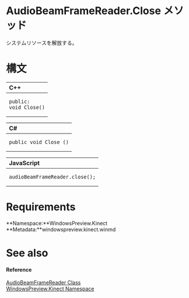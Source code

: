 AudioBeamFrameReader.Close メソッド  
=================================  

システムリソースを解放する。
<span id="syntaxSection"></span>

構文  
======  

<table>
<colgroup>
<col width="100%" />
</colgroup>
<thead>
<tr class="header">
<th align="left">C++</th>
</tr>
</thead>
<tbody>
<tr class="odd">
<td align="left"><pre><code>public:  
void Close()</code></pre></td>
</tr>
</tbody>
</table>

<table>
<colgroup>
<col width="100%" />
</colgroup>
<thead>
<tr class="header">
<th align="left">C#</th>
</tr>
</thead>
<tbody>
<tr class="odd">
<td align="left"><pre><code>public void Close ()</code></pre></td>
</tr>
</tbody>
</table>

<table>
<colgroup>
<col width="100%" />
</colgroup>
<thead>
<tr class="header">
<th align="left">JavaScript</th>
</tr>
</thead>
<tbody>
<tr class="odd">
<td align="left"><pre><code>audioBeamFrameReader.close();</code></pre></td>
</tr>
</tbody>
</table>

<span id="requirements"></span>

Requirements  
============  

**Namespace:**WindowsPreview.Kinect  
**Metadata:**windowspreview.kinect.winmd  

<span id="ID4EV"></span>

See also  
========  

<span id="ID4EX"></span>
#### Reference  

[AudioBeamFrameReader Class](../../AudioBeamFrameReader_Class.md)  
 [WindowsPreview.Kinect Namespace](../../../Kinect.md)  



<!--Please do not edit the data in the comment block below.-->
<!--
TOCTitle : Close Method
RLTitle : AudioBeamFrameReader.Close Method
KeywordK : Close method
KeywordK : AudioBeamFrameReader.Close method
KeywordF : WindowsPreview.Kinect.AudioBeamFrameReader.Close
KeywordF : AudioBeamFrameReader.Close
KeywordF : Close
KeywordF : WindowsPreview.Kinect.AudioBeamFrameReader.Close
KeywordA : M:WindowsPreview.Kinect.AudioBeamFrameReader.Close
AssetID : M:WindowsPreview.Kinect.AudioBeamFrameReader.Close
Locale : en-us
CommunityContent : 1
APIType : Managed
APILocation : windowspreview.kinect.winmd
APIName : WindowsPreview.Kinect.AudioBeamFrameReader.Close
TargetOS : Windows
TopicType : kbSyntax
DevLang : VB
DevLang : CSharp
DevLang : JavaScript
DevLang : C++
DocSet : K4Wv2
ProjType : K4Wv2Proj
Technology : Kinect for Windows
Product : Kinect for Windows SDK v2
productversion : 20
-->
